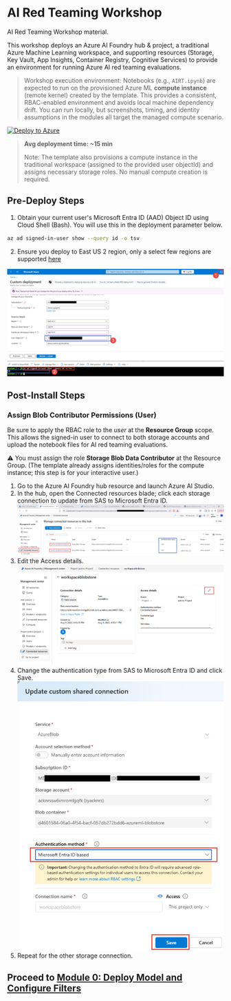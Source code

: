 # AI Red Teaming Workshop

AI Red Teaming Workshop material.

This workshop deploys an Azure AI Foundry hub & project, a traditional Azure Machine Learning workspace, and supporting resources (Storage, Key Vault, App Insights, Container Registry, Cognitive Services) to provide an environment for running Azure AI red teaming evaluations.

> Workshop execution environment: Notebooks (e.g., `AIRT.ipynb`) are expected to run on the provisioned Azure ML **compute instance** (remote kernel) created by the template. This provides a consistent, RBAC-enabled environment and avoids local machine dependency drift. You can run locally, but screenshots, timing, and identity assumptions in the modules all target the managed compute scenario.

[![Deploy to Azure](https://aka.ms/deploytoazurebutton)](https://portal.azure.com/#create/Microsoft.Template/uri/https%3A%2F%2Fraw.githubusercontent.com%2Fswiftsolves-msft%2FAI-Red-Teaming-Workshop%2Fmain%2Fazuredeploy.json)

> **Avg deployment time: ~15 min**
>
> Note: The template also provisions a compute instance in the traditional workspace (assigned to the provided user objectId) and assigns necessary storage roles. No manual compute creation is required.

## Pre‑Deploy Steps

1. Obtain your current user's Microsoft Entra ID (AAD) Object ID using Cloud Shell (Bash). You will use this in the deployment parameter below.

```bash
az ad signed-in-user show --query id -o tsv
```

2. Ensure you deploy to East US 2 region, only a select few regions are supported [here](https://learn.microsoft.com/en-us/azure/ai-foundry/how-to/develop/run-scans-ai-red-teaming-agent#region-support)

![Create Azure AI Foundry](./images/deploytemplatedirections.png)

## Post‑Install Steps

### Assign Blob Contributor Permissions (User)

Be sure to apply the RBAC role to the *user* at the **Resource Group** scope. This allows the signed-in user to connect to both storage accounts and upload the notebook files for AI red teaming evaluations.

⚠️ You must assign the role **Storage Blob Data Contributor** at the Resource Group. (The template already assigns identities/roles for the compute instance; this step is for your interactive user.)

1. Go to the Azure AI Foundry hub resource and launch Azure AI Studio.
2. In the hub, open the Connected resources blade; click each storage connection to update from SAS to Microsoft Entra ID. ![Update hub store 1](./images/updateaihubstore1.png)
3. Edit the Access details. ![Update hub store 2](./images/updateaihubstore2.png)
4. Change the authentication type from SAS to Microsoft Entra ID and click Save. ![Update hub store 3](./images/updateaihubstore3.png)
5. Repeat for the other storage connection.

## Proceed to [Module 0: Deploy Model and Configure Filters](./workshop/Module%200%20-%20Deploy%20Model%20and%20Configure%20Filters.md)
